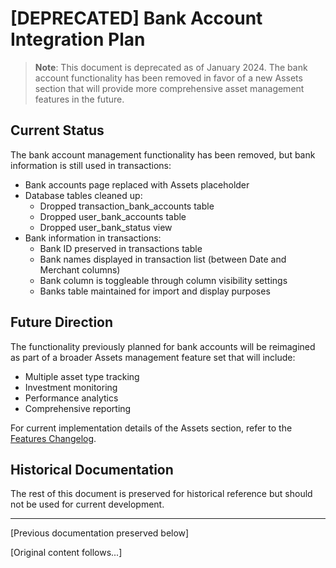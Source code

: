 # [DEPRECATED] Bank Account Integration Plan

> **Note**: This document is deprecated as of January 2024. The bank account functionality has been removed in favor of a new Assets section that will provide more comprehensive asset management features in the future.

## Current Status

The bank account management functionality has been removed, but bank information is still used in transactions:
- Bank accounts page replaced with Assets placeholder
- Database tables cleaned up:
  * Dropped transaction_bank_accounts table
  * Dropped user_bank_accounts table
  * Dropped user_bank_status view
- Bank information in transactions:
  * Bank ID preserved in transactions table
  * Bank names displayed in transaction list (between Date and Merchant columns)
  * Bank column is toggleable through column visibility settings
  * Banks table maintained for import and display purposes

## Future Direction

The functionality previously planned for bank accounts will be reimagined as part of a broader Assets management feature set that will include:
- Multiple asset type tracking
- Investment monitoring
- Performance analytics
- Comprehensive reporting

For current implementation details of the Assets section, refer to the [Features Changelog](./features-changelog.md#assets-section-updates-january-2024).

## Historical Documentation

The rest of this document is preserved for historical reference but should not be used for current development.

---

[Previous documentation preserved below]

[Original content follows...]
